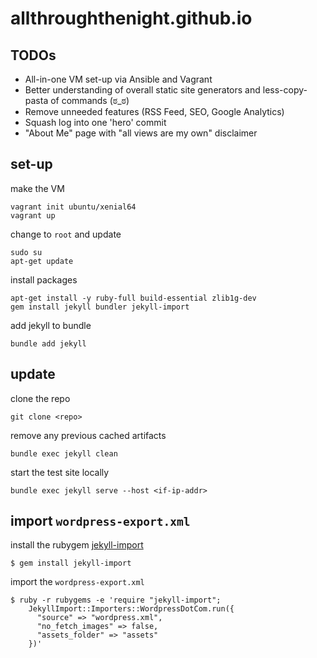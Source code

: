 # allthroughthenight.github.io

## TODOs

* All-in-one VM set-up via Ansible and Vagrant
* Better understanding of overall static site generators and less-copy-pasta of commands (ಠ_ಠ)
* Remove unneeded features (RSS Feed, SEO, Google Analytics)
* Squash log into one 'hero' commit
* "About Me" page with "all views are my own" disclaimer 

## set-up

make the VM
```
vagrant init ubuntu/xenial64
vagrant up
```

change to `root` and update
```
sudo su
apt-get update
```

install packages
```
apt-get install -y ruby-full build-essential zlib1g-dev
gem install jekyll bundler jekyll-import
```

add jekyll to bundle
```
bundle add jekyll
```

## update

clone the repo
```
git clone <repo>
```

remove any previous cached artifacts
```
bundle exec jekyll clean
```

start the test site locally
```
bundle exec jekyll serve --host <if-ip-addr>
```

## import `wordpress-export.xml`

install the rubygem [jekyll-import](https://import.jekyllrb.com/docs/installation/)
```
$ gem install jekyll-import
```

import the `wordpress-export.xml`
```
$ ruby -r rubygems -e 'require "jekyll-import";
    JekyllImport::Importers::WordpressDotCom.run({
      "source" => "wordpress.xml",
      "no_fetch_images" => false,
      "assets_folder" => "assets"
    })'
```
